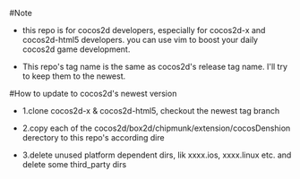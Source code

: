 #Note
- this repo is for cocos2d developers, especially for cocos2d-x and cocos2d-html5 developers. you can use vim to boost
    your daily cocos2d game development.

- This repo's tag name is the same as cocos2d's release tag name. I'll try to keep them to the newest.

#How to update to cocos2d's newest version
- 1.clone cocos2d-x & cocos2d-html5, checkout the newest tag branch

- 2.copy each of the cocos2d/box2d/chipmunk/extension/cocosDenshion derectory to this repo's according dire

- 3.delete unused platform dependent dirs, lik xxxx.ios, xxxx.linux etc. and delete some third_party dirs
